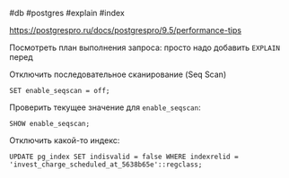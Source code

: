 #db #postgres #explain #index

https://postgrespro.ru/docs/postgrespro/9.5/performance-tips

Посмотреть план выполнения запроса: просто надо добавить `EXPLAIN`  перед

Отключить последовательное сканирование (Seq Scan)
```postgresql
SET enable_seqscan = off;
```

Проверить текущее значение для `enable_seqscan`:
```postgresql
SHOW enable_seqscan;
```

Отключить какой-то индекс:
```postgresql
UPDATE pg_index SET indisvalid = false WHERE indexrelid = 'invest_charge_scheduled_at_5638b65e'::regclass;
```
